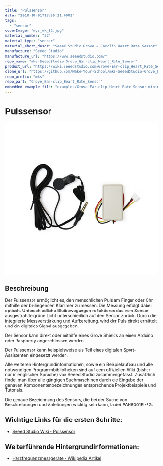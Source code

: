 ```yaml
---
title: "Pulssensor"
date: "2018-10-01T13:55:21.000Z"
tags: 
  - "sensor"
coverImage: "mys_mk_32.jpg"
material_number: "32"
material_type: "sensor"
material_short_descr: "Seeed Studio Grove – Earclip Heart Rate Sensor"
manufacture: "Seeed Studio"
manufacture_url: "https://www.seeedstudio.com/"
repo_name: "mks-SeeedStudio-Grove_Ear-clip_Heart_Rate_Sensor"
product_url: "https://wiki.seeedstudio.com/Grove-Ear-clip_Heart_Rate_Sensor/"
clone_url: "https://github.com/Make-Your-School/mks-SeeedStudio-Grove_Ear-clip_Heart_Rate_Sensor.git"
repo_prefix: "mks"
repo_part: "Grove_Ear-clip_Heart_Rate_Sensor"
embedded_example_file: "examples/Grove_Ear-clip_Heart_Rate_Sensor_minimal/Grove_Ear-clip_Heart_Rate_Sensor_minimal.ino"
---
```



# Pulssensor

![Pulssensor](./mys_mk_32.jpg)

## Beschreibung
Der Pulssensor ermöglicht es, den menschlichen Puls am Finger oder Ohr mithilfe der beiliegenden Klammer zu messen. Die Messung erfolgt dabei optisch. Unterschiedliche Blutbewegungen reflektieren das vom Sensor ausgestrahlte grüne Licht unterschiedlich auf den Sensor zurück. Durch die integrierte Messverstärkung und Aufbereitung, wird der Puls direkt ermittelt und ein digitales Signal ausgegeben.

Der Sensor kann direkt oder mithilfe eines Grove Shields an einen Arduino oder Raspberry angeschlossen werden.

Der Pulssensor kann beispielsweise als Teil eines digitalen Sport-Assistenten eingesetzt werden.

Alle weiteren Hintergrundinformationen, sowie ein Beispielaufbau und alle notwendigen Programmbibliotheken sind auf dem offiziellen Wiki (bisher nur in englischer Sprache) von Seeed Studio zusammengefasst. Zusätzlich findet man über alle gängigen Suchmaschinen durch die Eingabe der genauen Komponentenbezeichnungen entsprechende Projektbeispiele und Tutorials.

Die genaue Bezeichnung des Sensors, die bei der Suche von Beschreibungen und Anleitungen wichtig sein kann, lautet PAH8001EI-2G.

<!-- infolist -->

<!-- infolists -->
## Wichtige Links für die ersten Schritte:

- [Seeed Studio Wiki - Pulssensor](https://wiki.seeedstudio.com/Grove-Ear-clip_Heart_Rate_Sensor/)

## Weiterführende Hintergrundinformationen:

- [Herzfrequenzmessgeräte - Wikipedia Artikel](https://de.wikipedia.org/wiki/Herzfrequenzmessger%C3%A4t)



